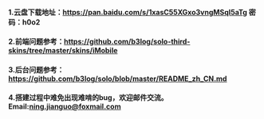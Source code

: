 #### 1.云盘下载地址：https://pan.baidu.com/s/1xasC55XGxo3vngMSqI5aTg 密码：h0o2
#### 2.前端问题参考：https://github.com/b3log/solo-third-skins/tree/master/skins/iMobile
#### 3.后台问题参考：https://github.com/b3log/solo/blob/master/README_zh_CN.md
#### 4.搭建过程中难免出现难啃的bug，欢迎邮件交流。Email:ning.jianguo@foxmail.com

